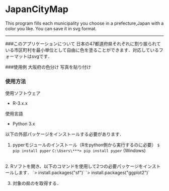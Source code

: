 # JapanCityMap
This program fills each municipality you choose in a prefecture,Japan with a color you like. You can save it in svg format.

---
###このアプリケーションについて
日本の47都道府県それぞれに割り振られている市区町村を最小単位として自由に色を塗ることができます．対応しているフォーマットはsvgです．

###使用例
大阪府の色分け
写真を貼り付け

### 使用方法
使用ソフトウェア
- R-3.x.x 

使用言語
- Python 3.x

以下の外部パッケージをインストールする必要があります．
1. pyperモジュールのインストール（Rをpython側から実行するのに必要）
`$ pip install pyper` 
`C:\Users\***> pip install pyper` (Windows)</br>
</br>
2. Rソフトを開き、以下のコマンドを使用して2つの必要パッケージをインストールします．
`> install.packages("sf")` 
`> install.packages("ggplot2")`
</br>

3. 対象の県のを取得する．



